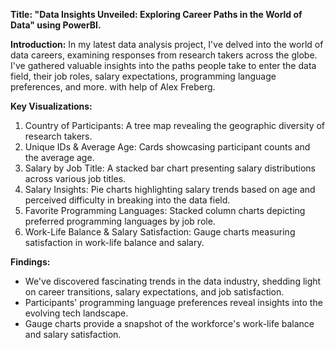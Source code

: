 **Title:
"Data Insights Unveiled: Exploring Career Paths in the World of Data" using PowerBI.**

**Introduction:**
In my latest data analysis project, I've delved into the world of data careers, examining responses from research takers across the globe. I've gathered valuable insights into the paths people take to enter the data field, their job roles, salary expectations, programming language preferences, and more. with help of Alex Freberg.

**Key Visualizations:**
1. Country of Participants: A tree map revealing the geographic diversity of research takers.
2. Unique IDs & Average Age: Cards showcasing participant counts and the average age.
3. Salary by Job Title: A stacked bar chart presenting salary distributions across various job titles.
4. Salary Insights: Pie charts highlighting salary trends based on age and perceived difficulty in breaking into the data field.
5. Favorite Programming Languages: Stacked column charts depicting preferred programming languages by job role.
6. Work-Life Balance & Salary Satisfaction: Gauge charts measuring satisfaction in work-life balance and salary.

**Findings:**
- We've discovered fascinating trends in the data industry, shedding light on career transitions, salary expectations, and job satisfaction.
- Participants' programming language preferences reveal insights into the evolving tech landscape.
- Gauge charts provide a snapshot of the workforce's work-life balance and salary satisfaction.
